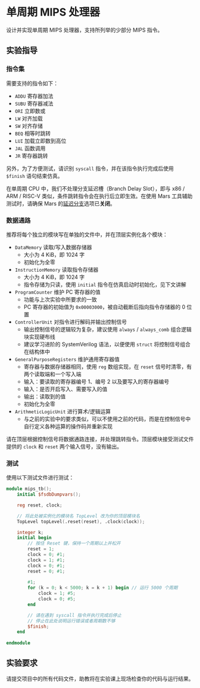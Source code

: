 # 单周期 MIPS 处理器

设计并实现单周期 MIPS 处理器，支持所列举的少部分 MIPS 指令。

## 实验指导

### 指令集

需要支持的指令如下：

* `ADDU` 寄存器加法
* `SUBU` 寄存器减法
* `ORI` 立即数或
* `LW` 对齐加载
* `SW` 对齐存储
* `BEQ` 相等时跳转
* `LUI` 加载立即数到高位
* `JAL` 函数调用
* `JR` 寄存器跳转

另外，为了方便测试，请识别 `syscall` 指令，并在该指令执行完成后使用 `$finish` 语句结束仿真。

在单周期 CPU 中，我们不处理分支延迟槽（Branch Delay Slot），即与 x86 / ARM / RISC-V 类似，条件跳转指令会在执行后立即生效。在使用 Mars 工具辅助测试时，请确保 Mars 的[延迟分支](/tools/mars.md#延迟分支)选项已**关闭**。

### 数据通路

推荐将每个独立的模块写在单独的文件中，并在顶层实例化各个模块：

* `DataMemory` 读取/写入数据存储器
    * 大小为 4 KiB，即 1024 字
    * 初始化为全零
* `InstructionMemory` 读取指令存储器
    * 大小为 4 KiB，即 1024 字
    * 指令存储为只读，使用 `initial` 指令在仿真启动时初始化，见下文讲解
* `ProgramCounter` 维护 PC 寄存器的值
    * 功能与上次实验中所要求的一致
    * PC 寄存器的初始值为 `0x00003000`，被自动截断后指向指令存储器的 0 位置
* `ControllerUnit` 对指令进行解码并输出控制信号
    * 输出控制信号的逻辑较为复杂，建议使用 `always` / `always_comb` 组合逻辑块实现硬布线
    * 建议学习进阶的 SystemVerilog 语法，以便使用 `struct` 将控制信号组合在结构体中
* `GeneralPurposeRegisters` 维护通用寄存器值
    * 寄存器与数据存储器相同，使用 `reg` 数组实现，在 `reset` 信号时清零，有两个读取端和一个写入端
    * 输入：要读取的寄存器编号 1、编号 2 以及要写入的寄存器编号
    * 输入：是否开启写入、需要写入的值
    * 输出：读取到的值
    * 初始化为全零
* `ArithmeticLogicUnit` 进行算术/逻辑运算
    * 与之前的实验中的要求类似，可以不使用之前的代码，而是在控制信号中自行定义各种运算的操作码并重新实现

请在顶层根据控制信号将数据通路连接，并处理跳转指令。顶层模块接受测试文件提供的 `clock` 和 `reset` 两个输入信号，没有输出。

### 测试

使用以下测试文件进行测试：

```verilog
module mips_tb();
    initial $fsdbDumpvars();

    reg reset, clock;

    // 将此处被实例化的模块名 TopLevel 改为你的顶层模块名
    TopLevel topLevel(.reset(reset), .clock(clock));

    integer k;
    initial begin
        // 按住 Reset 键，保持一个周期以上并松开
        reset = 1;
        clock = 0; #1;
        clock = 1; #1;
        clock = 0; #1;
        reset = 0; #1;
        
        #1;
        for (k = 0; k < 5000; k = k + 1) begin // 运行 5000 个周期
            clock = 1; #5;
            clock = 0; #5;
        end

        // 请在遇到 syscall 指令并执行完成后停止
        // 停止在此处说明运行错误或者周期数不够
        $finish;
    end
    
endmodule
```

## 实验要求

请提交项目中的所有代码文件，助教将在实验课上现场检查你的代码与运行结果。
